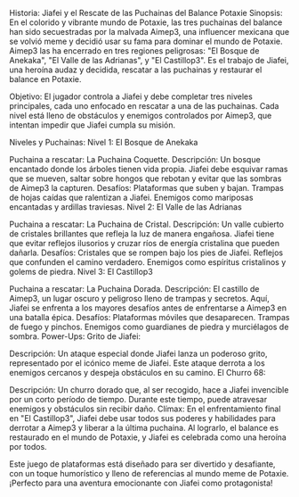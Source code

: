Historia: Jiafei y el Rescate de las Puchainas del Balance Potaxie
Sinopsis: En el colorido y vibrante mundo de Potaxie, las tres puchainas del balance han sido secuestradas por la malvada Aimep3, una influencer mexicana que se volvió meme y decidió usar su fama para dominar el mundo de Potaxie. Aimep3 las ha encerrado en tres regiones peligrosas: "El Bosque de Anekaka", "El Valle de las Adrianas", y "El Castillop3". Es el trabajo de Jiafei, una heroína audaz y decidida, rescatar a las puchainas y restaurar el balance en Potaxie.

Objetivo: El jugador controla a Jiafei y debe completar tres niveles principales, cada uno enfocado en rescatar a una de las puchainas. Cada nivel está lleno de obstáculos y enemigos controlados por Aimep3, que intentan impedir que Jiafei cumpla su misión.

Niveles y Puchainas:
Nivel 1: El Bosque de Anekaka

Puchaina a rescatar: La Puchaina Coquette.
Descripción: Un bosque encantado donde los árboles tienen vida propia. Jiafei debe esquivar ramas que se mueven, saltar sobre hongos que rebotan y evitar que las sombras de Aimep3 la capturen.
Desafíos:
Plataformas que suben y bajan.
Trampas de hojas caídas que ralentizan a Jiafei.
Enemigos como mariposas encantadas y ardillas traviesas.
Nivel 2: El Valle de las Adrianas

Puchaina a rescatar: La Puchaina de Cristal.
Descripción: Un valle cubierto de cristales brillantes que refleja la luz de manera engañosa. Jiafei tiene que evitar reflejos ilusorios y cruzar ríos de energía cristalina que pueden dañarla.
Desafíos:
Cristales que se rompen bajo los pies de Jiafei.
Reflejos que confunden el camino verdadero.
Enemigos como espíritus cristalinos y golems de piedra.
Nivel 3: El Castillop3

Puchaina a rescatar: La Puchaina Dorada.
Descripción: El castillo de Aimep3, un lugar oscuro y peligroso lleno de trampas y secretos. Aquí, Jiafei se enfrenta a los mayores desafíos antes de enfrentarse a Aimep3 en una batalla épica.
Desafíos:
Plataformas móviles que desaparecen.
Trampas de fuego y pinchos.
Enemigos como guardianes de piedra y murciélagos de sombra.
Power-Ups:
Grito de Jiafei:

Descripción: Un ataque especial donde Jiafei lanza un poderoso grito, representado por el icónico meme de Jiafei. Este ataque derrota a los enemigos cercanos y despeja obstáculos en su camino.
El Churro 68:

Descripción: Un churro dorado que, al ser recogido, hace a Jiafei invencible por un corto período de tiempo. Durante este tiempo, puede atravesar enemigos y obstáculos sin recibir daño.
Clímax:
En el enfrentamiento final en "El Castillop3", Jiafei debe usar todos sus poderes y habilidades para derrotar a Aimep3 y liberar a la última puchaina. Al lograrlo, el balance es restaurado en el mundo de Potaxie, y Jiafei es celebrada como una heroína por todos.

Este juego de plataformas está diseñado para ser divertido y desafiante, con un toque humorístico y lleno de referencias al mundo meme de Potaxie. ¡Perfecto para una aventura emocionante con Jiafei como protagonista!

